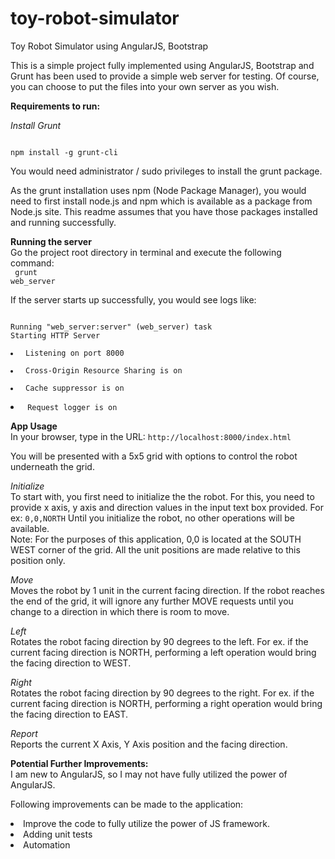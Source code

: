 # toy-robot-simulator
Toy Robot Simulator using AngularJS, Bootstrap

This is a simple project fully implemented using AngularJS, Bootstrap and Grunt has been used to provide a simple web server for testing. Of course, you can choose to put the files into your own server as you wish.

<b>Requirements to run:</b>

*Install Grunt*<br/>

<code>
npm install -g grunt-cli
</code>

You would need administrator / sudo privileges to install the grunt package.

As the grunt installation uses npm (Node Package Manager), you would need to first install node.js and npm which is available as a package from Node.js site. This readme assumes that you have those packages installed and running successfully.

<b>Running the server</b><br/>
Go the project root directory in terminal and execute the following command: <br/>
<code>
grunt web_server
</code>

If the server starts up successfully, you would see logs like:

<code>
Running "web_server:server" (web_server) task
Starting HTTP Server
  <li> Listening on port 8000
  <li> Cross-Origin Resource Sharing is on
  <li> Cache suppressor is on
  <li> Request logger is on
</code>

<b>App Usage</b><br/>
In your browser, type in the URL: <code>http://localhost:8000/index.html</code><br/>

You will be presented with a 5x5 grid with options to control the robot underneath the grid. 

_Initialize_<br/>
To start with, you first need to initialize the the robot. For this, you need to provide x axis, y axis and direction values in the input text box provided. 
For ex: <code>0,0,NORTH</code>
Until you initialize the robot, no other operations will be available.<br/>
Note: For the purposes of this application, 0,0 is located at the SOUTH WEST corner of the grid. All the unit positions are made relative to this position only.

_Move_<br/>
Moves the robot by 1 unit in the current facing direction. If the robot reaches the end of the grid, it will ignore any further MOVE requests until you change to a direction in which there is room to move.

_Left_<br/>
Rotates the robot facing direction by 90 degrees to the left. For ex. if the current facing direction is NORTH, performing a left operation would bring the facing direction to WEST.

_Right_<br/>
Rotates the robot facing direction by 90 degrees to the right. For ex. if the current facing direction is NORTH, performing a right operation would bring the facing direction to EAST.

_Report_<br/>
Reports the current X Axis, Y Axis position and the facing direction.

<b>Potential Further Improvements:</b><br>
I am new to AngularJS, so I may not have fully utilized the power of AngularJS. 

Following improvements can be made to the application:
<li>Improve the code to fully utilize the power of JS framework.
<li>Adding unit tests
<li>Automation







